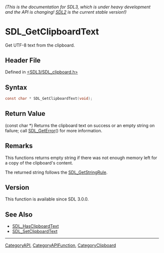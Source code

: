 ###### (This is the documentation for SDL3, which is under heavy development and the API is changing! [SDL2](https://wiki.libsdl.org/SDL2/) is the current stable version!)
# SDL_GetClipboardText

Get UTF-8 text from the clipboard.

## Header File

Defined in [<SDL3/SDL_clipboard.h>](https://github.com/libsdl-org/SDL/blob/main/include/SDL3/SDL_clipboard.h)

## Syntax

```c
const char * SDL_GetClipboardText(void);
```

## Return Value

(const char *) Returns the clipboard text on success or an empty string on
failure; call [SDL_GetError](SDL_GetError)() for more information.

## Remarks

This functions returns empty string if there was not enough memory left for
a copy of the clipboard's content.

The returned string follows the [SDL_GetStringRule](SDL_GetStringRule).

## Version

This function is available since SDL 3.0.0.

## See Also

- [SDL_HasClipboardText](SDL_HasClipboardText)
- [SDL_SetClipboardText](SDL_SetClipboardText)

----
[CategoryAPI](CategoryAPI), [CategoryAPIFunction](CategoryAPIFunction), [CategoryClipboard](CategoryClipboard)

